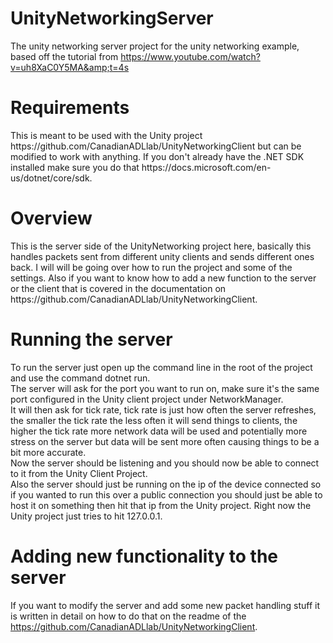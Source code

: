 # UnityNetworkingServer
The unity networking server project for the unity networking example, based off the tutorial from https://www.youtube.com/watch?v=uh8XaC0Y5MA&amp;t=4s

<h1>Requirements</h1>
This is meant to be used with the Unity project https://github.com/CanadianADLlab/UnityNetworkingClient but can be modified to work with anything.
If you don't already have the .NET SDK installed make sure you do that https://docs.microsoft.com/en-us/dotnet/core/sdk.
<h1>Overview</h1>
This is the server side of the UnityNetworking project here, basically this handles packets sent from different unity clients and sends different ones back. I will will be going over
how to run the project and some of the settings. Also if you want to know how to add a new function to the server or the client that is covered in the documentation on https://github.com/CanadianADLlab/UnityNetworkingClient.
<h1>Running the server</h1>
To run the server just open up the command line in the root of the project and use the command dotnet run.
<br>
The server will ask for the port you want to run on, make sure it's the same port configured in the Unity client project under NetworkManager.
<br>
It will then ask for tick rate, tick rate is just how often the server refreshes, the smaller the tick rate the less often it will send things to clients, the higher the tick rate
more network data will be used and potentially more stress on the server but data will be sent more often causing things to be a bit more accurate.
<br>
Now the server should be listening and you should now be able to connect to it from the Unity Client Project.
<br> 
Also the server should just be running on the ip of the device connected so if you wanted to run this over a public connection you should just be able to host it
on something then hit that ip from the Unity project. Right now the Unity project just tries to hit 127.0.0.1.

<h1>Adding new functionality to the server</h1>

If you want to modify the server and add some new packet handling stuff it is written in detail on how to do that on the readme of the https://github.com/CanadianADLlab/UnityNetworkingClient.
<br>

